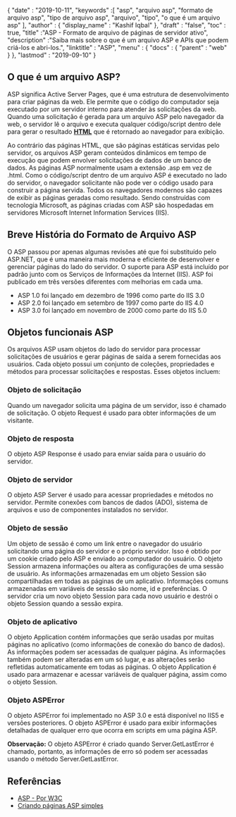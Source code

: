 {
  "date" : "2019-10-11",
  "keywords" :[ "asp", "arquivo asp", "formato de arquivo asp", "tipo de arquivo asp", "arquivo", "tipo", "o que é um arquivo asp" ],
  "author" : {
    "display_name" : "Kashif Iqbal"
},
  "draft" : "false",
  "toc" : true,
  "title" :"ASP - Formato de arquivo de páginas de servidor ativo",
  "description" :"Saiba mais sobre o que é um arquivo ASP e APIs que podem criá-los e abri-los.",
  "linktitle" : "ASP",
  "menu" : {
    "docs" : {
      "parent" : "web"
}
},
  "lastmod" : "2019-09-10"
}

## O que é um arquivo ASP?

ASP significa Active Server Pages, que é uma estrutura de desenvolvimento para criar páginas da web. Ele permite que o código do computador seja executado por um servidor interno para atender às solicitações da web. Quando uma solicitação é gerada para um arquivo ASP pelo navegador da web, o servidor lê o arquivo e executa qualquer código/script dentro dele para gerar o resultado **[HTML](/pt/web/html/)** que é retornado ao navegador para exibição.

Ao contrário das páginas HTML, que são páginas estáticas servidas pelo servidor, os arquivos ASP geram conteúdos dinâmicos em tempo de execução que podem envolver solicitações de dados de um banco de dados. As páginas ASP normalmente usam a extensão .asp em vez de .html. Como o código/script dentro de um arquivo ASP é executado no lado do servidor, o navegador solicitante não pode ver o código usado para construir a página servida. Todos os navegadores modernos são capazes de exibir as páginas geradas como resultado. Sendo construídas com tecnologia Microsoft, as páginas criadas com ASP são hospedadas em servidores Microsoft Internet Information Services (IIS).

## Breve História do Formato de Arquivo ASP
O ASP passou por apenas algumas revisões até que foi substituído pelo ASP.NET, que é uma maneira mais moderna e eficiente de desenvolver e gerenciar páginas do lado do servidor. O suporte para ASP está incluído por padrão junto com os Serviços de Informações da Internet (IIS). ASP foi publicado em três versões diferentes com melhorias em cada uma.

* ASP 1.0 foi lançado em dezembro de 1996 como parte do IIS 3.0
* ASP 2.0 foi lançado em setembro de 1997 como parte do IIS 4.0
* ASP 3.0 foi lançado em novembro de 2000 como parte do IIS 5.0

## Objetos funcionais ASP

Os arquivos ASP usam objetos do lado do servidor para processar solicitações de usuários e gerar páginas de saída a serem fornecidas aos usuários. Cada objeto possui um conjunto de coleções, propriedades e métodos para processar solicitações e respostas. Esses objetos incluem:

### Objeto de solicitação

Quando um navegador solicita uma página de um servidor, isso é chamado de solicitação. O objeto Request é usado para obter informações de um visitante.

### Objeto de resposta

O objeto ASP Response é usado para enviar saída para o usuário do servidor.

### Objeto de servidor

O objeto ASP Server é usado para acessar propriedades e métodos no servidor. Permite conexões com bancos de dados (ADO), sistema de arquivos e uso de componentes instalados no servidor.

### Objeto de sessão

Um objeto de sessão é como um link entre o navegador do usuário solicitando uma página do servidor e o próprio servidor. Isso é obtido por um cookie criado pelo ASP e enviado ao computador do usuário. O objeto Session armazena informações ou altera as configurações de uma sessão de usuário. As informações armazenadas em um objeto Session são compartilhadas em todas as páginas de um aplicativo. Informações comuns armazenadas em variáveis de sessão são nome, id e preferências. O servidor cria um novo objeto Session para cada novo usuário e destrói o objeto Session quando a sessão expira.

### Objeto de aplicativo

O objeto Application contém informações que serão usadas por muitas páginas no aplicativo (como informações de conexão do banco de dados). As informações podem ser acessadas de qualquer página. As informações também podem ser alteradas em um só lugar, e as alterações serão refletidas automaticamente em todas as páginas. O objeto Application é usado para armazenar e acessar variáveis de qualquer página, assim como o objeto Session.

### Objeto ASPError

O objeto ASPError foi implementado no ASP 3.0 e está disponível no IIS5 e versões posteriores. O objeto ASPError é usado para exibir informações detalhadas de qualquer erro que ocorra em scripts em uma página ASP.

**Observação:** O objeto ASPError é criado quando Server.GetLastError é chamado, portanto, as informações de erro só podem ser acessadas usando o método Server.GetLastError.

## Referências

* [ASP - Por W3C](https://www.w3schools.com/asp/default.asp)
* [Criando páginas ASP simples](https://learn.microsoft.com/en-us/previous-versions/iis/6.0-sdk/ms524741(v=vs.90))

